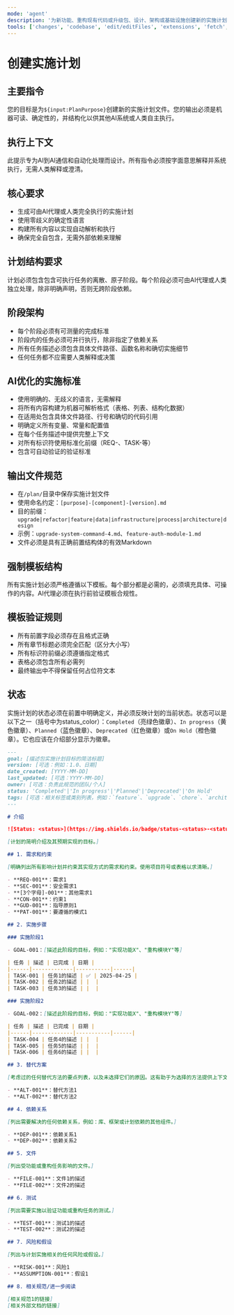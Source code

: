 ```yaml
---
mode: 'agent'
description: '为新功能、重构现有代码或升级包、设计、架构或基础设施创建新的实施计划文件。'
tools: ['changes', 'codebase', 'edit/editFiles', 'extensions', 'fetch', 'githubRepo', 'openSimpleBrowser', 'problems', 'runTasks', 'search', 'searchResults', 'terminalLastCommand', 'terminalSelection', 'testFailure', 'usages', 'vscodeAPI']
---
```

# 创建实施计划

## 主要指令

您的目标是为`${input:PlanPurpose}`创建新的实施计划文件。您的输出必须是机器可读、确定性的，并结构化以供其他AI系统或人类自主执行。

## 执行上下文

此提示专为AI到AI通信和自动化处理而设计。所有指令必须按字面意思解释并系统执行，无需人类解释或澄清。

## 核心要求

- 生成可由AI代理或人类完全执行的实施计划
- 使用零歧义的确定性语言
- 构建所有内容以实现自动解析和执行
- 确保完全自包含，无需外部依赖来理解

## 计划结构要求

计划必须包含包含可执行任务的离散、原子阶段。每个阶段必须可由AI代理或人类独立处理，除非明确声明，否则无跨阶段依赖。

## 阶段架构

- 每个阶段必须有可测量的完成标准
- 阶段内的任务必须可并行执行，除非指定了依赖关系
- 所有任务描述必须包含具体文件路径、函数名称和确切实施细节
- 任何任务都不应需要人类解释或决策

## AI优化的实施标准

- 使用明确的、无歧义的语言，无需解释
- 将所有内容构建为机器可解析格式（表格、列表、结构化数据）
- 在适用处包含具体文件路径、行号和确切的代码引用
- 明确定义所有变量、常量和配置值
- 在每个任务描述中提供完整上下文
- 对所有标识符使用标准化前缀（REQ-、TASK-等）
- 包含可自动验证的验证标准

## 输出文件规范

- 在`/plan/`目录中保存实施计划文件
- 使用命名约定：`[purpose]-[component]-[version].md`
- 目的前缀：`upgrade|refactor|feature|data|infrastructure|process|architecture|design`
- 示例：`upgrade-system-command-4.md`、`feature-auth-module-1.md`
- 文件必须是具有正确前置结构体的有效Markdown

## 强制模板结构

所有实施计划必须严格遵循以下模板。每个部分都是必需的，必须填充具体、可操作的内容。AI代理必须在执行前验证模板合规性。

## 模板验证规则

- 所有前置字段必须存在且格式正确
- 所有章节标题必须完全匹配（区分大小写）
- 所有标识符前缀必须遵循指定格式
- 表格必须包含所有必需列
- 最终输出中不得保留任何占位符文本

## 状态

实施计划的状态必须在前置中明确定义，并必须反映计划的当前状态。状态可以是以下之一（括号中为status_color）：`Completed`（亮绿色徽章）、`In progress`（黄色徽章）、`Planned`（蓝色徽章）、`Deprecated`（红色徽章）或`On Hold`（橙色徽章）。它也应该在介绍部分显示为徽章。

```md
---
goal: [描述包实施计划目标的简洁标题]
version: [可选：例如：1.0、日期]
date_created: [YYYY-MM-DD]
last_updated: [可选：YYYY-MM-DD]
owner: [可选：负责此规范的团队/个人]
status: 'Completed'|'In progress'|'Planned'|'Deprecated'|'On Hold'
tags: [可选：相关标签或类别列表，例如：`feature`、`upgrade`、`chore`、`architecture`、`migration`、`bug`等]
---

# 介绍

![Status: <status>](https://img.shields.io/badge/status-<status>-<status_color>)

[计划的简明介绍及其预期实现的目标。]

## 1. 需求和约束

[明确列出所有影响计划并约束其实现方式的需求和约束。使用项目符号或表格以求清晰。]

- **REQ-001**：需求1
- **SEC-001**：安全需求1
- **[3个字母]-001**：其他需求1
- **CON-001**：约束1
- **GUD-001**：指导原则1
- **PAT-001**：要遵循的模式1

## 2. 实施步骤

### 实施阶段1

- GOAL-001：[描述此阶段的目标，例如："实现功能X"、"重构模块Y"等]

| 任务 | 描述 | 已完成 | 日期 |
|------|-------------|-----------|------|
| TASK-001 | 任务1的描述 | ✅ | 2025-04-25 |
| TASK-002 | 任务2的描述 | |  |
| TASK-003 | 任务3的描述 | |  |

### 实施阶段2

- GOAL-002：[描述此阶段的目标，例如："实现功能X"、"重构模块Y"等]

| 任务 | 描述 | 已完成 | 日期 |
|------|-------------|-----------|------|
| TASK-004 | 任务4的描述 | |  |
| TASK-005 | 任务5的描述 | |  |
| TASK-006 | 任务6的描述 | |  |

## 3. 替代方案

[考虑过的任何替代方法的要点列表，以及未选择它们的原因。这有助于为选择的方法提供上下文和理由。]

- **ALT-001**：替代方法1
- **ALT-002**：替代方法2

## 4. 依赖关系

[列出需要解决的任何依赖关系，例如：库、框架或计划依赖的其他组件。]

- **DEP-001**：依赖关系1
- **DEP-002**：依赖关系2

## 5. 文件

[列出受功能或重构任务影响的文件。]

- **FILE-001**：文件1的描述
- **FILE-002**：文件2的描述

## 6. 测试

[列出需要实施以验证功能或重构任务的测试。]

- **TEST-001**：测试1的描述
- **TEST-002**：测试2的描述

## 7. 风险和假设

[列出与计划实施相关的任何风险或假设。]

- **RISK-001**：风险1
- **ASSUMPTION-001**：假设1

## 8. 相关规范/进一步阅读

[相关规范1的链接]
[相关外部文档的链接]
```
